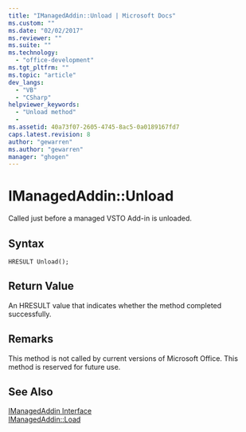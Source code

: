 ```yaml
---
title: "IManagedAddin::Unload | Microsoft Docs"
ms.custom: ""
ms.date: "02/02/2017"
ms.reviewer: ""
ms.suite: ""
ms.technology: 
  - "office-development"
ms.tgt_pltfrm: ""
ms.topic: "article"
dev_langs: 
  - "VB"
  - "CSharp"
helpviewer_keywords: 
  - "Unload method"
  - 
ms.assetid: 40a73f07-2605-4745-8ac5-0a0189167fd7
caps.latest.revision: 8
author: "gewarren"
ms.author: "gewarren"
manager: "ghogen"
---
```

# IManagedAddin::Unload
  Called just before a managed VSTO Add-in is unloaded.  
  
## Syntax  
  
```  
HRESULT Unload();  
```  
  
## Return Value  
 An HRESULT value that indicates whether the method completed successfully.  
  
## Remarks  
 This method is not called by current versions of Microsoft Office. This method is reserved for future use.  
  
## See Also  
 [IManagedAddin Interface](../vsto/imanagedaddin-interface.md)   
 [IManagedAddin::Load](../vsto/imanagedaddin-load.md)  
  
  